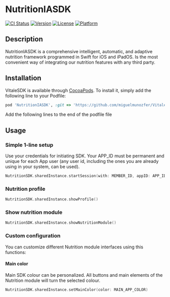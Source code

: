 # NutritionIASDK

[![CI Status](https://img.shields.io/travis/Miguel/VitaleSDK.svg?style=flat)](https://travis-ci.org/Miguel/VitaleSDK)
[![Version](https://img.shields.io/cocoapods/v/VitaleSDK.svg?style=flat)](https://cocoapods.org/pods/VitaleSDK)
[![License](https://img.shields.io/cocoapods/l/VitaleSDK.svg?style=flat)](https://cocoapods.org/pods/VitaleSDK)
[![Platform](https://img.shields.io/cocoapods/p/VitaleSDK.svg?style=flat)](https://cocoapods.org/pods/VitaleSDK)

## Description
NutritionIASDK is a comprehensive intelligent, automatic, and adaptive nutrition framework programmed in
Swift for iOS and iPadOS. Is the most convenient way of integrating our nutrition features
with any third party.

## Installation

VitaleSDK is available through [CocoaPods](https://cocoapods.org). To install
it, simply add the following line to your Podfile:

```ruby
pod 'NutritionIASDK', :git => 'https://github.com/miguelmunozfer/VitaleNutritionIASDK'
```

Add the following lines to the end of the podfile file


## Usage

### Simple 1-line setup

Use your credentials for initiating SDK. Your APP_ID must be permanent and unique for each App user (any user id, including the ones you are already using in your system,  can be used).

```swift
NutritionSDK.sharedInstance.startSession(with: MEMBER_ID, appID: APP_ID, password: APP_PASSWORD)

```

### Nutrition profile

```swift
NutritionSDK.sharedInstance.showProfile()

```

### Show nutrition module


```swift
NutritionSDK.sharedInstance.showNutritionModule()

```

### Custom configuration
You can customize different Nutrition module interfaces using this functions:


#### Main color

Main SDK colour can be personalized. All buttons and main elements of the Nutrition module will turn the selected colour.

```swift
NutritionSDK.sharedInstance.setMainColor(color: MAIN_APP_COLOR)

```

